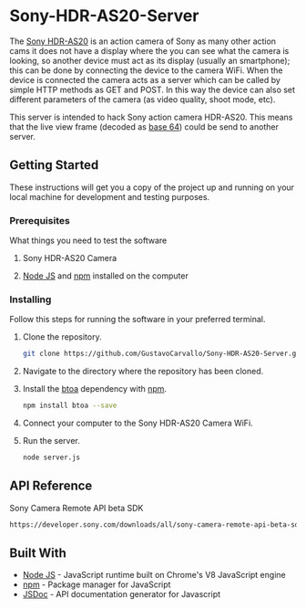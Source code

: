 # Sony-HDR-AS20-Server

The [Sony HDR-AS20](http://www.sony.com.ar/electronics/videocamaras-actioncam/hdr-as20) is an action camera of Sony as many other action cams it
does not have a display where the you can see what the camera is looking, so
another device must act as its display (usually an smartphone); this can be done
by connecting the device to the camera WiFi.
When the device is connected the camera acts as a server which can be called by
simple HTTP methods as GET and POST. In this way the device can also set different
parameters of the camera (as video quality, shoot mode, etc).  

This server is intended to hack Sony action camera HDR-AS20. This means that
the live view frame (decoded as [base 64](https://es.wikipedia.org/wiki/Base64)) could be send to another server.

## Getting Started

These instructions will get you a copy of the project up and running on your local machine for development and testing purposes.

### Prerequisites

What things you need to test the software

1. Sony HDR-AS20 Camera

2. [Node JS](https://nodejs.org/en/) and [npm](https://www.npmjs.com/) installed on the computer


### Installing

Follow this steps for running the software in your preferred terminal.

1. Clone the repository.

	``` bash
	git clone https://github.com/GustavoCarvallo/Sony-HDR-AS20-Server.git
	```

2.	Navigate to the directory where the repository has been cloned.

3.	Install the [btoa](https://www.npmjs.com/package/btoa) dependency with [npm](https://www.npmjs.com/).

	``` bash
	npm install btoa --save
	```		

4.	Connect your computer to the Sony HDR-AS20 Camera WiFi.

5.	Run the server.
	``` bash
	node server.js
	```		

## API Reference

Sony Camera Remote API beta SDK

```html
https://developer.sony.com/downloads/all/sony-camera-remote-api-beta-sdk/
```

## Built With

* [Node JS](https://nodejs.org/en/) - JavaScript runtime built on Chrome's V8 JavaScript engine
* [npm](https://www.npmjs.com/) - Package manager for JavaScript
* [JSDoc](http://usejsdoc.org/index.html) - API documentation generator for Javascript
